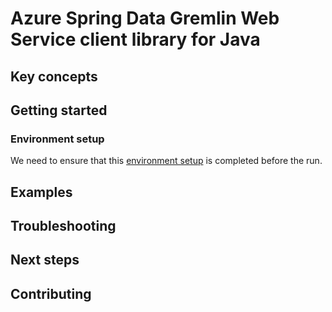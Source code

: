 # Azure Spring Data Gremlin Web Service client library for Java
## Key concepts
## Getting started

### Environment setup
We need to ensure that this [environment setup][environment-setup] is completed before the run.

## Examples
## Troubleshooting
## Next steps
## Contributing

<!-- LINKS -->
[environment-setup]: https://github.com/Azure/azure-sdk-for-java/blob/master/sdk/spring/azure-spring-boot-samples/README.md#environment-setup